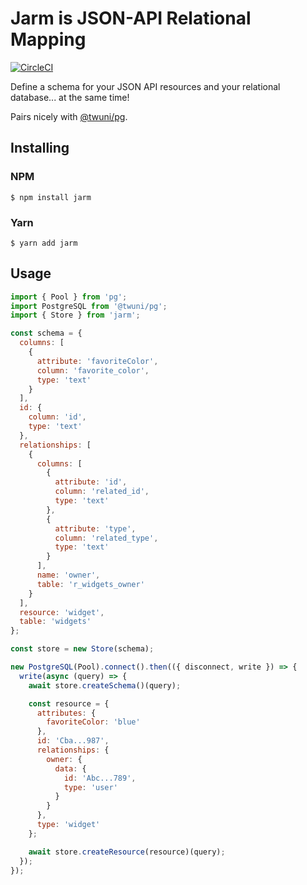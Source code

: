 # Jarm is JSON-API Relational Mapping

[![CircleCI][1]][2]

Define a schema for your JSON API resources and your relational database... at the same time!

Pairs nicely with [@twuni/pg][3].

## Installing

### NPM

```
$ npm install jarm
```

### Yarn

```
$ yarn add jarm
```

## Usage

```javascript
import { Pool } from 'pg';
import PostgreSQL from '@twuni/pg';
import { Store } from 'jarm';

const schema = {
  columns: [
    {
      attribute: 'favoriteColor',
      column: 'favorite_color',
      type: 'text'
    }
  ],
  id: {
    column: 'id',
    type: 'text'
  },
  relationships: [
    {
      columns: [
        {
          attribute: 'id',
          column: 'related_id',
          type: 'text'
        },
        {
          attribute: 'type',
          column: 'related_type',
          type: 'text'
        }
      ],
      name: 'owner',
      table: 'r_widgets_owner'
    }
  ],
  resource: 'widget',
  table: 'widgets'
};

const store = new Store(schema);

new PostgreSQL(Pool).connect().then(({ disconnect, write }) => {
  write(async (query) => {
    await store.createSchema()(query);

    const resource = {
      attributes: {
        favoriteColor: 'blue'
      },
      id: 'Cba...987',
      relationships: {
        owner: {
          data: {
            id: 'Abc...789',
            type: 'user'
          }
        }
      },
      type: 'widget'
    };

    await store.createResource(resource)(query);
  });
});
```

[1]: https://circleci.com/gh/twuni/jarm.svg?style=svg
[2]: https://circleci.com/gh/twuni/jarm
[3]: https://github.com/twuni/pg.js
